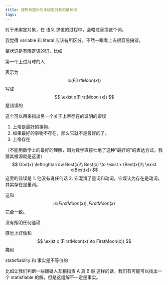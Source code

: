```yaml
---
title: 逻辑命题中的未绑定对象和摹状词
tags:
---
```


对于未绑定对象，在 语义 求值的过程中，会略过替换这个词。

我觉得 variable 和 literal 应该有所区分。不然一眼看上去很容易搞错。

摹状词是有限定语的词，比如

第一个上过月球的人

表示为
$$
\iota x( FisrtMoon (x))
$$
写成
$$
\exist x(FirstMoon (x))
$$
是错误的



这个可以用来指出另一个关于上帝存在的证明的谬误

1. 上帝是最好的事物，
2. 如果最好的事物不存在，那么它就不是最好的了。
3. 上帝存在

（不能用数学上的最好的理解，因为数学直接杜绝了这种“最好的”的表达方式，我猜其根源就是这里）
$$
God(x) \leftrightarrow Best(x)\\
Best(x) \to \exist x (Best(x))\\
\exist x(Best(x))
$$
这里的错误是 1. 他没有说任何话 2. 它混淆了量词和动词，它误认为存在是动词，其实存在是量词。

这和 
$$
\iota x(FirstMoon(x)), FirstMoon(x)
$$
完全一致。

没有指明任何道理

感觉上好像和 
$$
\exist x (FirstMoon(x) \to FirstMoon(x)) 
$$
类似



statisfiablity 和 事实是不等价的

比如让我们判断一些嫌疑人互相指责 A 真 B 假 这样的话，我们有可能可以找出一个 statisfiable 的解，但是这组解不一定是事实。